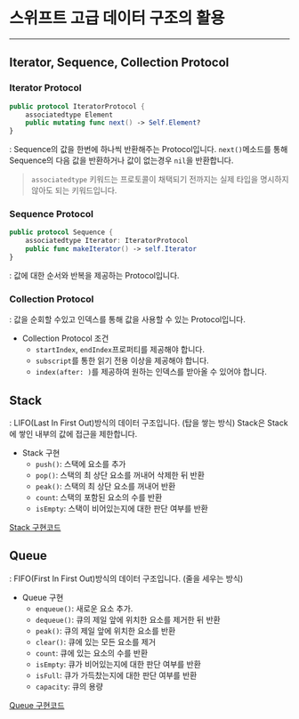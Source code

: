 # 스위프트 고급 데이터 구조의 활용
---
## Iterator, Sequence, Collection Protocol
### Iterator Protocol
```swift
public protocol IteratorProtocol {
	associatedtype Element
	public mutating func next() -> Self.Element?
}
```
: Sequence의 값을 한번에 하나씩 반환해주는 Protocol입니다.
`next()`메소드를 통해 Sequence의 다음 값을 반환하거나 값이 없는경우 `nil`을 반환합니다.
> `associatedtype` 키워드는 프로토콜이 채택되기 전까지는 실제 타입을 명시하지 않아도 되는 키워드입니다.

### Sequence Protocol
```swift
public protocol Sequence {
	associatedtype Iterator: IteratorProtocol
	public func makeIterator() -> self.Iterator					  
}
```
: 값에 대한 순서와 반복을 제공하는 Protocol입니다.

### Collection Protocol
: 값을 순회할 수있고 인덱스를 통해 값을 사용할 수 있는 Protocol입니다.
- Collection Protocol 조건
	- `startIndex`, `endIndex`프로퍼티를 제공해야 합니다.
	- `subscript`를 통한 읽기 전용 이상을 제공해야 합니다.
	- `index(after: )`를 제공하여 원하는 인덱스를 받아올 수 있어야 합니다.

## Stack
: LIFO(Last In First Out)방식의 데이터 구조입니다. (탑을 쌓는 방식)
Stack은 Stack에 쌓인 내부의 값에 접근을 제한합니다.
- Stack 구현
	- `push()`: 스택에 요소를 추가
	- `pop()`: 스택의 최 상단 요소를 꺼내어 삭제한 뒤 반환
	- `peak()`: 스택의 최 상단 요소를 꺼내어 반환
	- `count`: 스택의 포함된 요소의 수를 반환
	- `isEmpty`: 스택이 비어있는지에 대한 판단 여부를 반환

[Stack 구현코드](https://github.com/oneStar92/DataStructureandAlgorithms/blob/main/Chapter%203/Stack.swift)

## Queue
: FIFO(First In First Out)방식의 데이터 구조입니다. (줄을 세우는 방식)
- Queue 구현
	- `enqueue()`: 새로운 요소 추가.
	- `dequeue()`: 큐의 제일 앞에 위치한 요소를 제거한 뒤 반환
	- `peak()`: 큐의 제일 앞에 위치한 요소를 반환
	- `clear()`: 큐에 있는 모든 요소를 제거
	- `count`: 큐에 있는 요소의 수를 반환
	- `isEmpty`: 큐가 비어있는지에 대한 판단 여부를 반환
	- `isFull`: 큐가 가득찼는지에 대한 판단 여부를 반환
	- `capacity`: 큐의 용량

[Queue 구현코드](https://github.com/oneStar92/DataStructureandAlgorithms/blob/main/Chapter%203/Queue.swift)


